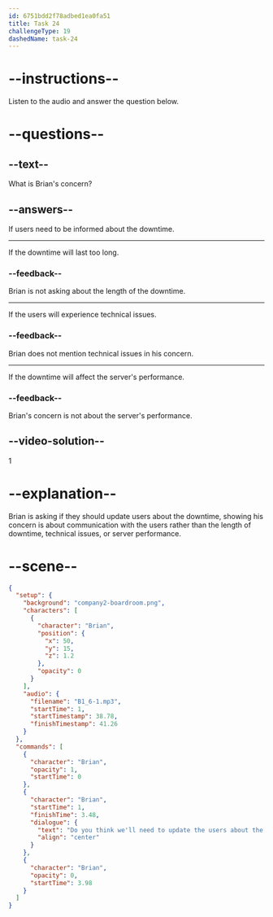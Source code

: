 ```yaml
---
id: 6751bdd2f78adbed1ea0fa51
title: Task 24
challengeType: 19
dashedName: task-24
---
```


<!-- (Audio) Brian: Do you think we'll need to update the users about the downtime? -->

# --instructions--

Listen to the audio and answer the question below.

# --questions--

## --text--

What is Brian's concern?

## --answers--

If users need to be informed about the downtime.

---

If the downtime will last too long.

### --feedback--

Brian is not asking about the length of the downtime.

---

If the users will experience technical issues.

### --feedback--

Brian does not mention technical issues in his concern.

---

If the downtime will affect the server's performance.

### --feedback--

Brian's concern is not about the server's performance.

## --video-solution--

1

# --explanation--

Brian is asking if they should update users about the downtime, showing his concern is about communication with the users rather than the length of downtime, technical issues, or server performance.

# --scene--

```json
{
  "setup": {
    "background": "company2-boardroom.png",
    "characters": [
      {
        "character": "Brian",
        "position": {
          "x": 50,
          "y": 15,
          "z": 1.2
        },
        "opacity": 0
      }
    ],
    "audio": {
      "filename": "B1_6-1.mp3",
      "startTime": 1,
      "startTimestamp": 38.78,
      "finishTimestamp": 41.26
    }
  },
  "commands": [
    {
      "character": "Brian",
      "opacity": 1,
      "startTime": 0
    },
    {
      "character": "Brian",
      "startTime": 1,
      "finishTime": 3.48,
      "dialogue": {
        "text": "Do you think we'll need to update the users about the downtime?",
        "align": "center"
      }
    },
    {
      "character": "Brian",
      "opacity": 0,
      "startTime": 3.98
    }
  ]
}
```
